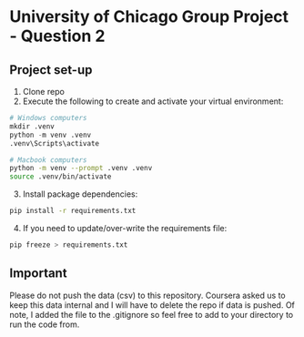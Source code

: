 # University of Chicago Group Project - Question 2

## Project set-up

1. Clone repo
2. Execute the following to create and activate your virtual environment:

```python
# Windows computers
mkdir .venv
python -m venv .venv
.venv\Scripts\activate
```

```bash
# Macbook computers
python -m venv --prompt .venv .venv
source .venv/bin/activate
```

3. Install package dependencies:

```bash
pip install -r requirements.txt
```

4. If you need to update/over-write the requirements file:

```bash
pip freeze > requirements.txt
```

## Important

Please do not push the data (csv) to this repository. Coursera asked us to keep this data internal and I will have to delete the repo if data is pushed. Of note, I added the file to the .gitignore so feel free to add to your directory to run the code from.